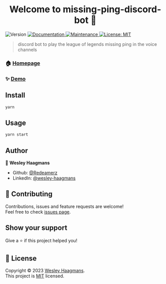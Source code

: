 <h1 align="center">Welcome to missing-ping-discord-bot 👋</h1>
<p>
  <img alt="Version" src="https://img.shields.io/badge/version-1.0.0-blue.svg?cacheSeconds=2592000" />
  <a href="https://github.com/Redeamerz/missing-ping-discord-bot#readme" target="_blank">
    <img alt="Documentation" src="https://img.shields.io/badge/documentation-yes-brightgreen.svg" />
  </a>
  <a href="https://github.com/Redeamerz/missing-ping-discord-bot/graphs/commit-activity" target="_blank">
    <img alt="Maintenance" src="https://img.shields.io/badge/Maintained%3F-yes-green.svg" />
  </a>
  <a href="https://github.com/Redeamerz/missing-ping-discord-bot/blob/main/LICENSE" target="_blank">
    <img alt="License: MIT" src="https://img.shields.io/github/license/Redeamerz/missing-ping-discord-bot" />
  </a>
</p>

> discord bot to play the league of legends missing ping in the voice channels

### 🏠 [Homepage](https://github.com/Redeamerz/missing-ping-discord-bot#readme)

### ✨ [Demo](https://discord.com/api/oauth2/authorize?client_id=963148357935714354&permissions=3145728&scope=bot)

## Install

```sh
yarn
```

## Usage

```sh
yarn start
```

## Author

👤 **Wesley Haagmans**

* Github: [@Redeamerz](https://github.com/Redeamerz)
* LinkedIn: [@wesley-haagmans](https://linkedin.com/in/wesley-haagmans)

## 🤝 Contributing

Contributions, issues and feature requests are welcome!<br />Feel free to check [issues page](https://github.com/Redeamerz/missing-ping-discord-bot/issues).

## Show your support

Give a ⭐️ if this project helped you!

## 📝 License

Copyright © 2023 [Wesley Haagmans](https://github.com/Redeamerz).<br />
This project is [MIT](https://github.com/Redeamerz/missing-ping-discord-bot/blob/main/LICENSE) licensed.
